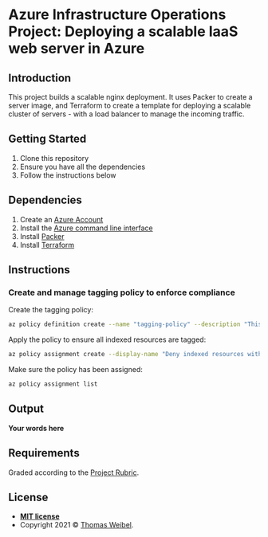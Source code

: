 # Azure Infrastructure Operations Project: Deploying a scalable IaaS web server in Azure

## Introduction

This project builds a scalable nginx deployment. It uses Packer to create a
server image, and Terraform to create a template for deploying a scalable
cluster of servers - with a load balancer to manage the incoming traffic.

## Getting Started

1. Clone this repository
2. Ensure you have all the dependencies
3. Follow the instructions below

## Dependencies

1. Create an [Azure Account](https://portal.azure.com) 
2. Install the [Azure command line interface](https://docs.microsoft.com/en-us/cli/azure/install-azure-cli?view=azure-cli-latest)
3. Install [Packer](https://www.packer.io/downloads)
4. Install [Terraform](https://www.terraform.io/downloads.html)

## Instructions

### Create and manage tagging policy to enforce compliance

Create the tagging policy:

```bash
az policy definition create --name "tagging-policy" --description "This policy ensures that all indexed resources are tagged." --display-name "Deny indexed resources without tags" --metadata "version=1.0.0" --metadata "category=Tags" --mode "Indexed" --rules tagging-policy-rules.json
```

Apply the policy to ensure all indexed resources are tagged:

```bash
az policy assignment create --display-name "Deny indexed resources without tags" --name "tagging-policy-assignment" --policy "tagging-policy"
```

Make sure the policy has been assigned:

```bash
az policy assignment list
```

## Output
**Your words here**

## Requirements

Graded according to the [Project Rubric](https://review.udacity.com/#!/rubrics/2843/view).

## License

- **[MIT license](http://opensource.org/licenses/mit-license.php)**
- Copyright 2021 © [Thomas Weibel](https://github.com/thom).
